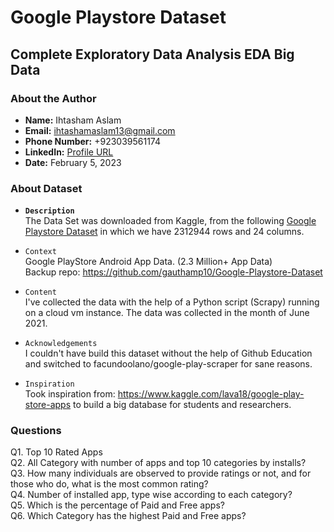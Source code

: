 # **Google Playstore Dataset**
## **Complete Exploratory Data Analysis EDA Big Data**

### **About the Author**
- **Name:** Ihtasham Aslam
- **Email:** ihtashamaslam13@gmail.com
- **Phone Number:** +923039561174
- **LinkedIn:** [Profile URL](https://www.linkedin.com/in/ihtashamaslam)
- **Date:**  February 5, 2023

### **About Dataset**

- **`Description`**\
The Data Set was downloaded from Kaggle, from the following [Google Playstore Dataset](https://www.kaggle.com/datasets/gauthamp10/google-playstore-apps/data) in which we have 2312944 rows and 24 columns.


- `Context`\
Google PlayStore Android App Data. (2.3 Million+ App Data)\
Backup repo: https://github.com/gauthamp10/Google-Playstore-Dataset

- `Content`\
I've collected the data with the help of a Python script (Scrapy) running on a cloud vm instance. The data was collected in the month of June 2021.

- `Acknowledgements`\
I couldn't have build this dataset without the help of Github Education and switched to facundoolano/google-play-scraper for sane reasons.

- `Inspiration`\
Took inspiration from: https://www.kaggle.com/lava18/google-play-store-apps to build a big database for students and researchers.

### **Questions**
Q1. Top 10 Rated Apps\
Q2. All Category with number of apps and top 10 categories by installs?\
Q3. How many individuals are observed to provide ratings or not, and for those who do, what is the most common rating?\
Q4. Number of installed app, type wise according to each category?\
Q5. Which is the percentage of Paid and Free apps?\
Q6. Which Category has the highest Paid and Free apps?
